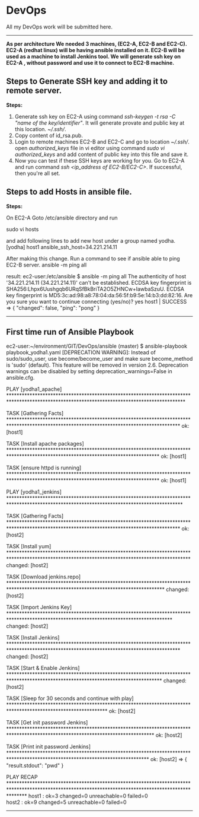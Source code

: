 # DevOps
All my DevOps work will be submitted here.

------
**As per architecture We needed 3 machines, (EC2-A, EC2-B and EC2-C).
EC2-A (redhat linux) will be having ansible installed on it.
EC2-B will be used as a machine to install Jenkins tool.
We will generate ssh key on EC2-A , without password and use it to connect to EC2-B machine.**

## Steps to Generate SSH key and adding it to remote server.
**Steps:**
1. Generate ssh key on EC2-A using command *ssh-keygen -t rsa -C "name of the key/identifier"*. It will generate provate and public key at this location. *~/.ssh/*.
2. Copy content of id_rsa.pub.
3. Login to remote machines EC2-B and EC2-C and go to location *~/.ssh/*. open *authorized_keys* file in vi editor using command *sudo vi authorized_keys* and add content of public key into this file and save it.
4. Now you can test if these SSH keys are working for you. Go to EC2-A and run command *ssh <ip_address of EC2-B/EC2-C>*. If successful, then you're all set.

## Steps to add Hosts in ansible file.
**Steps:**


On EC2-A
Goto /etc/ansible directory and run

sudo vi hosts

and add following lines to add new host under a group named yodha.
[yodha]
host1 ansible_ssh_host=34.221.214.11

After making this change. Run a command to see if ansible able to ping EC2-B server.
ansible -m ping all

result:
ec2-user:/etc/ansible $ ansible -m ping all
The authenticity of host '34.221.214.11 (34.221.214.11)' can't be established.
ECDSA key fingerprint is SHA256:Lhpx6Uushgqb6URqSfBkBriTA2O5ZHNCw+IawbaSzuU.
ECDSA key fingerprint is MD5:3c:ad:98:a8:78:04:da:56:5f:b9:5e:14:b3:dd:82:16.
Are you sure you want to continue connecting (yes/no)? yes
host1 | SUCCESS => {
    "changed": false, 
    "ping": "pong"
}


-----------
## First time run of Ansible Playbook

ec2-user:~/environment/GIT/DevOps/ansible (master) $ ansible-playbook playbook_yodha1.yaml
[DEPRECATION WARNING]: Instead of sudo/sudo_user, use become/become_user and make sure become_method is 'sudo' (default). This feature will be removed in 
version 2.6. Deprecation warnings can be disabled by setting deprecation_warnings=False in ansible.cfg.

PLAY [yodha1_apache] ********************************************************************************************************************************************

TASK [Gathering Facts] ******************************************************************************************************************************************
ok: [host1]

TASK [Install apache packages] **********************************************************************************************************************************
ok: [host1]

TASK [ensure httpd is running] **********************************************************************************************************************************
ok: [host1]

PLAY [yodha1_jenkins] *******************************************************************************************************************************************

TASK [Gathering Facts] ******************************************************************************************************************************************
ok: [host2]

TASK [Install yum] **********************************************************************************************************************************************
changed: [host2]

TASK [Download jenkins.repo] ************************************************************************************************************************************
changed: [host2]

TASK [Import Jenkins Key] ***************************************************************************************************************************************
changed: [host2]

TASK [Install Jenkins] ******************************************************************************************************************************************
changed: [host2]

TASK [Start & Enable Jenkins] ***********************************************************************************************************************************
changed: [host2]

TASK [Sleep for 30 seconds and continue with play] **************************************************************************************************************
ok: [host2]

TASK [Get init password Jenkins] ********************************************************************************************************************************
ok: [host2]

TASK [Print init password Jenkins] ******************************************************************************************************************************
ok: [host2] => {
    "result.stdout": "pwd"
}

PLAY RECAP ******************************************************************************************************************************************************
host1                      : ok=3    changed=0    unreachable=0    failed=0   
host2                      : ok=9    changed=5    unreachable=0    failed=0   

---------
